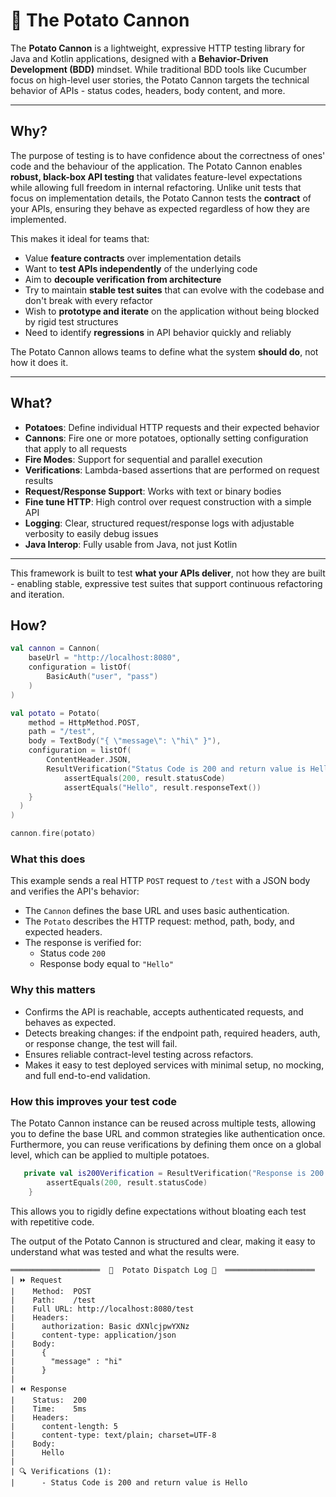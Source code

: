 # 🥔 The Potato Cannon

The **Potato Cannon** is a lightweight, expressive HTTP testing library for Java and Kotlin applications, designed with a **Behavior-Driven Development (BDD)** mindset. 
While traditional BDD tools like Cucumber focus on high-level user stories, the Potato Cannon targets the technical behavior of APIs - status codes, headers, body content, and more.

---

## Why?

The purpose of testing is to have confidence about the correctness of ones' code and the behaviour of the application. 
The Potato Cannon enables **robust, black-box API testing** that validates feature-level expectations while allowing full freedom in internal refactoring.
Unlike unit tests that focus on implementation details, the Potato Cannon tests the **contract** of your APIs, ensuring they behave as expected regardless of how they are implemented.

This makes it ideal for teams that:

- Value **feature contracts** over implementation details
- Want to **test APIs independently** of the underlying code
- Aim to **decouple verification from architecture**
- Try to maintain **stable test suites** that can evolve with the codebase and don't break with every refactor
- Wish to **prototype and iterate** on the application without being blocked by rigid test structures
- Need to identify **regressions** in API behavior quickly and reliably

The Potato Cannon allows teams to define what the system **should do**, not how it does it.

---

## What?

- **Potatoes**: Define individual HTTP requests and their expected behavior
- **Cannons**: Fire one or more potatoes, optionally setting configuration that apply to all requests
- **Fire Modes**: Support for sequential and parallel execution
- **Verifications**: Lambda-based assertions that are performed on request results
- **Request/Response Support**: Works with text or binary bodies
- **Fine tune HTTP**: High control over request construction with a simple API
- **Logging**: Clear, structured request/response logs with adjustable verbosity to easily debug issues
- **Java Interop**: Fully usable from Java, not just Kotlin

---

This framework is built to test **what your APIs deliver**, not how they are built - enabling stable, expressive test suites that support continuous refactoring and iteration.

## How?


```kotlin
val cannon = Cannon(
    baseUrl = "http://localhost:8080",
    configuration = listOf(
        BasicAuth("user", "pass")
    )
)

val potato = Potato(
    method = HttpMethod.POST,
    path = "/test",
    body = TextBody("{ \"message\": \"hi\" }"),
    configuration = listOf(
        ContentHeader.JSON,
        ResultVerification("Status Code is 200 and return value is Hello") { result ->
            assertEquals(200, result.statusCode)
            assertEquals("Hello", result.responseText())
    }
  )
)

cannon.fire(potato)
```

### What this does

This example sends a real HTTP `POST` request to `/test` with a JSON body and verifies the API's behavior:

- The `Cannon` defines the base URL and uses basic authentication.
- The `Potato` describes the HTTP request: method, path, body, and expected headers.
- The response is verified for:
    - Status code `200`
    - Response body equal to `"Hello"`

### Why this matters

- Confirms the API is reachable, accepts authenticated requests, and behaves as expected.
- Detects breaking changes: if the endpoint path, required headers, auth, or response change, the test will fail.
- Ensures reliable contract-level testing across refactors.
- Makes it easy to test deployed services with minimal setup, no mocking, and full end-to-end validation.


### How this improves your test code

The Potato Cannon instance can be reused across multiple tests, allowing you to define the base URL and common strategies like authentication once. 
Furthermore, you can reuse verifications by defining them once on a global level, which can be applied to multiple potatoes.

```kotlin
   private val is200Verification = ResultVerification("Response is 200 OK") { result: Result ->
        assertEquals(200, result.statusCode)
    }
```
This allows you to rigidly define expectations without bloating each test with repetitive code.

The output of the Potato Cannon is structured and clear, making it easy to understand what was tested and what the results were.

```
════════════════════  🥔  Potato Dispatch Log 🥔  ════════════════════
| ⏩ Request
|    Method:  POST
|    Path:    /test
|    Full URL: http://localhost:8080/test
|    Headers:
|      authorization: Basic dXNlcjpwYXNz
|      content-type: application/json
|    Body:
|      {
|        "message" : "hi"
|      }
| 
| ⏪ Response
|    Status:  200
|    Time:    5ms
|    Headers:
|      content-length: 5
|      content-type: text/plain; charset=UTF-8
|    Body:
|      Hello
| 
| 🔍️ Verifications (1):
|      - Status Code is 200 and return value is Hello

```

